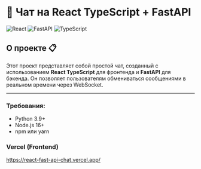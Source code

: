 # 🚀 Чат на React TypeScript + FastAPI

![React](https://img.shields.io/badge/React-20232A?style=for-the-badge&logo=react&logoColor=61DAFB) ![FastAPI](https://img.shields.io/badge/FastAPI-005571?style=for-the-badge&logo=fastapi) ![TypeScript](https://img.shields.io/badge/TypeScript-007ACC?style=for-the-badge&logo=typescript&logoColor=white)

## О проекте 📋

Этот проект представляет собой простой чат, созданный с использованием **React TypeScript** для фронтенда и **FastAPI** для бэкенда. Он позволяет пользователям обмениваться сообщениями в реальном времени через WebSocket.

---
### Требования:
- Python 3.9+
- Node.js 16+
- npm или yarn

### Vercel (Frontend)
https://react-fast-api-chat.vercel.app/
